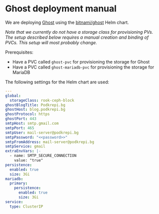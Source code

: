 # Ghost deployment manual
We are deploying [Ghost](https://ghost.org/) using the [bitnami/ghost](https://bitnami.com/stack/ghost/helm) Helm chart.

_Note that we currently do not have a storage class for provisioning PVs. The setup described below requires a manual creation and binding of PVCs. This setup will most probably change._

Prerequisites:
 - Have a PVC called `ghost-pvc` for provisioning the storage for Ghost
 - Have a PVC called `ghost-mariadb-pvc` for provisioning the storage for MariaDB

The following settings for the Helm chart are used:
```yaml
---
global:
  storageClass: rook-ceph-block
ghostBlogTitle: Podkrepi.bg
ghostHost: blog.podkrepi.bg
ghostProtocol: https
ghostPort: 443
smtpHost: smtp.gmail.com
smtpPort: 465
smtpUser: mail-server@podkrepi.bg
smtpPassword: "<<password>>"
smtpFromAddress: mail-server@podkrepi.bg
smtpService: gmail
extraEnvVars: |-
  - name: SMTP_SECURE_CONNECTION
    value: "true"
persistence: 
  enabled: true
  size: 3Gi
mariadb: 
  primary: 
    persistence: 
      enabled: true
      size: 3Gi
service: 
  type: ClusterIP
```

